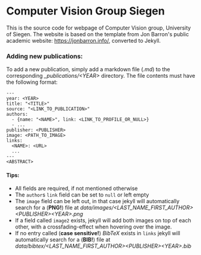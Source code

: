 # Computer Vision Group Siegen
This is the source code for webpage of Computer Vision group, University of Siegen.
The website is based on the template from Jon Barron's public academic website: https://jonbarron.info/, converted to Jekyll.

### Adding new publications:
To add a new publication, simply add a markdown file (*.md*) to the corresponding *_publications/&lt;YEAR&gt;* directory. The file contents must have the following format:

```
---
year: <YEAR>
title: "<TITLE>"
source: "<LINK_TO_PUBLICATION>"
authors:
  - {name: "<NAME>", link: <LINK_TO_PROFILE_OR_NULL>}
  - ...
publisher: <PUBLISHER>
image: <PATH_TO_IMAGE>
links:
  <NAME>: <URL>
  ...
---
<ABSTRACT>
```

#### Tips:
 - All fields are required, if not mentioned otherwise
 - The `author`s `link` field can be set to `null` or left empty
 - The `image` field can be left out, in that case jekyll will automatically search for a (**PNG!**) file at *data/images/&lt;LAST_NAME_FIRST_AUTHOR&gt;&lt;PUBLISHER&gt;&lt;YEAR&gt;.png*
 - If a field called `image2` exists, jekyll will add both images on top of each other, with a crossfading-effect when hovering over the image.
 - If no entry called (**case sensitive!**) *BibTeX* exists in `links` jekyll will automatically search for a (**BIB!**) file at *data/bibtex/&lt;LAST_NAME_FIRST_AUTHOR&gt;&lt;PUBLISHER&gt;&lt;YEAR&gt;.bib*
